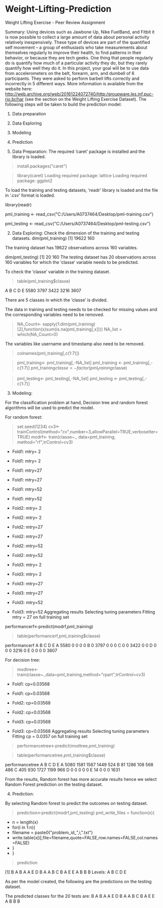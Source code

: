 # Weight-Lifting-Prediction

Weight Lifting Exercise - Peer Review Assignment

Summary:
Using devices such as Jawbone Up, Nike FuelBand, and Fitbit it is now possible to collect a large amount of data about personal activity relatively inexpensively. These type of devices are part of the quantified self movement – a group of enthusiasts who take measurements about themselves regularly to improve their health, to find patterns in their behavior, or because they are tech geeks. One thing that people regularly do is quantify how much of a particular activity they do, but they rarely quantify how well they do it. In this project, your goal will be to use data from accelerometers on the belt, forearm, arm, and dumbell of 6 participants. They were asked to perform barbell lifts correctly and incorrectly in 5 different ways. More information is available from the website here: http://web.archive.org/web/20161224072740/http:/groupware.les.inf.puc-rio.br/har (see the section on the Weight Lifting Exercise Dataset).
The following steps will be taken to build the prediction model:
1.	Data preparation
2.	Data Exploring
3.	Modeling
4.	Prediction

1.	Data Preparation:
The required ‘caret’ package is installed and the library is loaded.
> install.packages("caret")

> library(caret)
Loading required package: lattice
Loading required package: ggplot2

To load the training and testing datasets, ‘readr’ library is loaded and the file in ‘.csv’ format is loaded.

library(readr)

pml_training <- read_csv("C:/Users/A0737464/Desktop/pml-training.csv")

pml_testing <- read_csv("C:/Users/A0737464/Desktop/pml-testing.csv")


2.	Data Exploring:
Check the dimension of the training and testing datasets.
dim(pml_training)
[1] 19622   160

The training dataset has 19622 observations across 160 variables.

dim(pml_testing)
[1]  20 160
The testing dataset has 20 observations across 160 variables for which the   ‘classe’ variable needs to be predicted.


To check the ‘classe’ variable in the training dataset.

>table(pml_training$classe)

   A    B    C    D    E 
5580 3797 3422 3216 3607 

There are 5 classes in which the ‘classe’ is divided.

The data in training and testing needs to be checked for missing values and the corresponding variables need to be removed.

> NA_Count<- sapply(1:dim(pml_training)[2],function(x)sum(is.na(pml_training[,x])))
> NA_list = which(NA_Count>0)

The variables like username and timestamp also need to be removed.

> colnames(pml_training[,c(1:7)])

> pml_training<- pml_training[,-NA_list]
> pml_training <- pml_training[,-c(1:7)]
> pml_training$classe<- factor(pml_training$classe)

> pml_testing<- pml_testing[,-NA_list]
> pml_testing <- pml_testing[,-c(1:7)]



3.	Modeling:

For the classification problem at hand, Decision tree and random forest algorithms will be used to predict the model.

For random forest:

> set.seed(1234)
> cv3<-trainControl(method="cv",number=3,allowParallel=TRUE,verboseIter=TRUE)
> modrf<- train(classe~., data=pml_training, method="rf",trControl=cv3)

+ Fold1: mtry= 2 
- Fold1: mtry= 2 
+ Fold1: mtry=27 
- Fold1: mtry=27 
+ Fold1: mtry=52 
- Fold1: mtry=52 
+ Fold2: mtry= 2 
- Fold2: mtry= 2 
+ Fold2: mtry=27 
- Fold2: mtry=27 
+ Fold2: mtry=52 
- Fold2: mtry=52 
+ Fold3: mtry= 2 
- Fold3: mtry= 2 
+ Fold3: mtry=27 
- Fold3: mtry=27 
+ Fold3: mtry=52 
- Fold3: mtry=52 
Aggregating results
Selecting tuning parameters
Fitting mtry = 27 on full training set

performancerf<-predict(modrf,pml_training)

> table(performancerf,pml_training$classe)
             
performancerf    A    B    C    D    E
            A 5580    0    0    0    0
            B    0 3797    0    0    0
            C    0    0 3422    0    0
            D    0    0    0 3216    0
            E    0    0    0    0 3607




For decision tree:

> modtree<- train(classe~.,data=pml_training,method="rpart",trControl=cv3)
+ Fold1: cp=0.03568 
- Fold1: cp=0.03568 
+ Fold2: cp=0.03568 
- Fold2: cp=0.03568 
+ Fold3: cp=0.03568 
- Fold3: cp=0.03568 
Aggregating results
Selecting tuning parameters
Fitting cp = 0.0357 on full training set

> performancetree<-predict(modtree,pml_training)

> table(performancetree,pml_training$classe)
               
performancetree    A    B    C    D    E
              A 5080 1581 1587 1449  524
              B   81 1286  108  568  486
              C  405  930 1727 1199  966
              D    0    0    0    0    0
              E   14    0    0    0 1631

From the results, Random forest has more accurate results hence we select Random Forest prediction on the testing dataset.





4.	Prediction:

By selecting Random forest to predict the outcomes on testing dataset.

> prediction<-predict(modrf,pml_testing)
> pml_write_files = function(x){
+ n = length(x)
+ for(i in 1:n){
+ filename = paste0("problem_id_",i,".txt")
+ write.table(x[i],file=filename,quote=FALSE,row.names=FALSE,col.names=FALSE)
+ }
+ }

> prediction

 [1] B A B A A E D B A A B C B A E E A B B B
Levels: A B C D E


As per the model created,  the following are the predictions on the testing dataset.

The predicted classes for the 20 tests are: 
B A B A A E D B A A B C B A E E A B B B














 










